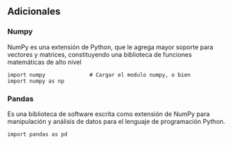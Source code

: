 ## Adicionales


### Numpy

NumPy es una extensión de Python, que le agrega mayor soporte para vectores y matrices, constituyendo una biblioteca de funciones matemáticas de alto nivel

```
import numpy              # Cargar el modulo numpy, o bien
import numpy as np 
```

### Pandas

Es una biblioteca de software escrita como extensión de NumPy para manipulación y análisis de datos para el lenguaje de programación Python.

```
import pandas as pd

```
